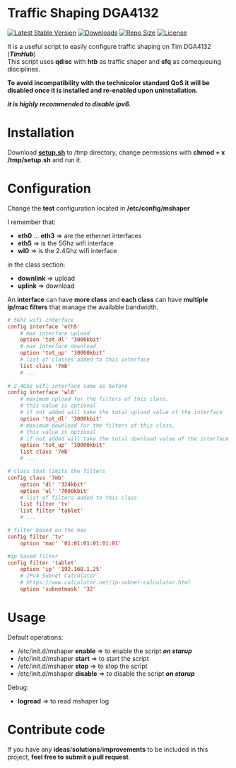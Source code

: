 Traffic Shaping DGA4132
=======================

[![Latest Stable Version](https://img.shields.io/github/release/xMase/Traffic-Shaping-DGA4132.svg)](https://github.com/xMase/Traffic-Shaping-DGA4132)
[![Downloads](https://img.shields.io/github/downloads/xMase/Traffic-Shaping-DGA4132/total.svg)](https://github.com/xMase/Traffic-Shaping-DGA4132)
[![Repo Size](https://img.shields.io/github/repo-size/xMase/Traffic-Shaping-DGA4132.svg)](https://github.com/xMase/Traffic-Shaping-DGA4132)
[![License](https://img.shields.io/github/license/xMase/Traffic-Shaping-DGA4132.svg)](https://github.com/xMase/Traffic-Shaping-DGA4132)

 
It is a useful script to easily configure traffic shaping on Tim DGA4132 (***TimHub***)<br>
This script uses **qdisc** with **htb** as traffic shaper and **sfq** as comequeuing disciplines.

**To avoid incompatibility with the technicolor standard QoS it will be disabled once it is installed and re-enabled upon uninstallation.**

***it is highly recommended to disable ipv6.***

Installation
============

Download **[setup.sh](https://github.com/xMase/Traffic-Shaping-DGA4132/releases/latest)** to /tmp directory, change permissions with **chmod + x /tmp/setup.sh** and run it.

Configuration
=============

Change the **test** configuration located in **/etc/config/mshaper**

I remember that:

- **eth0** ... **eth3** => are the ethernet interfaces
- **eth5** => is the 5Ghz wifi interface
- **wl0** => is the 2.4Ghz wifi interface

in the class section:

- **downlink** => upload 
- **uplink** => download

An **interface** can have **more class** and **each class** can have **multiple ip/mac filters** that manage the available bandwidth.

```ini
# 5Ghz wifi interface
config interface 'eth5' 
    # max interface upload  
    option 'tot_dl' '3000kbit'
    # max interface download 
    option 'tot_up' '30000kbit'
    # list of classes added to this interface
    list class '7mb'
    # ...
    
# 2.4Ghz wifi interface same as before
config interface 'wl0'  
    # maximum upload for the filters of this class, 
    # this value is optional 
    # if not added will take the total upload value of the interface
    option 'tot_dl' '3000kbit' 
    # maximum download for the filters of this class, 
    # this value is optional 
    # if not added will take the total download value of the interface
    option 'tot_up' '30000kbit'
    list class '7mb'
    # ...

# class that limits the filters 
config class '7mb' 
    option 'dl' '324kbit'
    option 'ul' '7000kbit'  
    # list of filters added to this class
    list filter 'tv'
    list filter 'tablet'
    # ...

# filter based on the mac
config filter 'tv'     
    option 'mac' '01:01:01:01:01:01'

#ip based filter
config filter 'tablet'
    option 'ip' '192.168.1.25'
    # IPv4 Subnet Calculator
    # https://www.calculator.net/ip-subnet-calculator.html
    option 'subnetmask' '32'
```

Usage
=====

Default operations:

- /etc/init.d/mshaper **enable**  => to enable the script ***on starup***
- /etc/init.d/mshaper **start** => to start the script
- /etc/init.d/mshaper **stop** => to stop the script
- /etc/init.d/mshaper **disable** => to disable the script ***on starup***

Debug:

- **logread** => to read mshaper log

Contribute code
===============

If you have any **ideas**/**solutions**/**improvements** to be included in this project, **feel free to submit a pull request**.